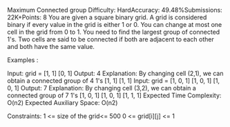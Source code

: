 Maximum Connected group
Difficulty: HardAccuracy: 49.48%Submissions: 22K+Points: 8
You are given a square binary grid. A grid is considered binary if every value in the grid is either 1 or 0. You can change at most one cell in the grid from 0 to 1. You need to find the largest group of connected  1's. Two cells are said to be connected if both are adjacent to each other and both have the same value.

Examples :

Input: grid = [1, 1]
             [0, 1]
Output: 4
Explanation: By changing cell (2,1), we can obtain a connected group of 4 1's
[1, 1]
[1, 1]
Input: grid = [1, 0, 1]
             [1, 0, 1]
             [1, 0, 1]
Output: 7
Explanation: By changing cell (3,2), we can obtain a connected group of 7 1's
[1, 0, 1]
[1, 0, 1]
[1, 1, 1]
Expected Time Complexity: O(n2)
Expected Auxiliary Space: O(n2)

Constraints:
1 <= size of the grid<= 500
0 <= grid[i][j] <= 1

